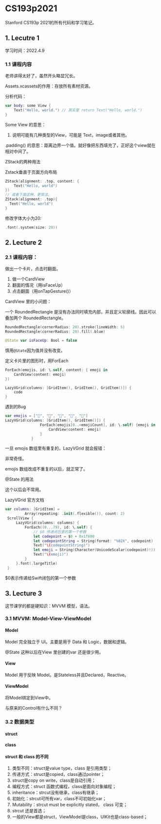 # CS193p2021

Stanford CS193p 2021的所有代码和学习笔记。

## 1. Lecutre 1 

学习时间：2022.4.9

### 1.1 课程内容

老师讲得太好了，虽然开头略显冗长。

Assets.xcassets的作用：存放所有素材资源。

分析代码：

```swift
var body: some View {
    Text("Hello, world.") // 其实是 return Text("Hello, world.")
}
```

Some View 的意思：

1. 说明可能有几种类型的View，可能是 Text，image或者其他。

.padding() 的意思：距离边界一个值。就好像把东西填充了，正好这个view就在相对中间了。

ZStack的两种用法

Zstack垂直于页面方向布局

```swift
ZStack(alignment: .top, content: {
    Text("Hello, world")
})
// 或者下面这种，更简洁。
ZStack(alignment: .top){
  Text("Hello, world")
}
```

修改字体大小为20: 

```swift
.font(.system(size: 20))
```

## 2. Lecture 2

### 2.1 课程内容：

做出一个卡片，点击时翻面。

1. 做一个CardView
2. 翻面的情况（用isFaceUp）
3. 点击翻面（用onTapGesture()）

CardView 里的小问题：

一个 RoundedRectangle 是没有办法同时填充内部，并且定义轮廓线。因此可以叠加两个 RoundedRectangle。

```swift
RoundedRectangle(cornerRadius: 20).stroke(lineWidth: 5)
RoundedRectangle(cornerRadius: 20).fill(.blue)
```

```swift
@State var isFaceUp: Bool = false
```

慎用`@State`因为值并没有改变。



定义卡片里的图形时，用ForEach

```swift
ForEach(emojis, id: \.self, content: { emoji in
    CardView(content: emoji)
})
```

```swift
LazyVGrid(columns: [GridItem(), GridItem(), GridItem()]) {
    code
}
```



遇到的Bug

```swift
var emojis = ["🦏", "🦏", "🦚", "🐶", "🐶"]
LazyVGrid(columns: [GridItem(), GridItem()]) {
                ForEach(emojis[0..<emojiCount], id: \.self) {emoji in
                    CardView(content: emoji)
                }
            }
```

一旦 emojis 数组里有重复的，LazyVGrid 就会报错：



非常奇怪。

emojis 数组改成不重复的以后，就正常了。



@State 的用法

这个以后会不常用。



LazyVGrid 官方文档

```swift
var columns: [GridItem] =
         Array(repeating: .init(.flexible()), count: 2)
 ScrollView {
     LazyVGrid(columns: columns) {
         ForEach((0...79), id: \.self) {
             // $0 传递闭包里的第一个参数
             let codepoint = $0 + 0x1f600
             let codepointString = String(format: "%02X", codepoint)
             Text("\(codepointString)")
             let emoji = String(Character(UnicodeScalar(codepoint)!))
             Text("\(emoji)")
         }
     }.font(.largeTitle)
 }
```

$0表示传递给Swift闭包的第一个参数

## 3. Lecture 3

这节课学的都是硬知识：MVVM 模型，语法。

### 3.1 MVVM: Model-View-ViewModel

#### Model

Model 完全独立于 UI。主要是用于 Data 和 Logic，数据和逻辑。

@State 这种以后在View 里创建的var 还是很少用。

#### View

Model 用于反映 Model。是Stateless并且Declared，Reactive。

#### ViewModel

将Model绑定到View中。

与原来的Control有什么不同？

### 3.2 数据类型

#### struct



#### class



#### struct 和 class 的不同

1. 类型不同：struct是value type，class 是引用类型；
2. 传递方式：struct是copied，class通过pointer；
3. struct是copy on write，class是自动引用；
4. 编程方式：struct 函数式编程，class是面向对象编程；
5. inheritance：strcut没有继承，class有继承；
6. 初始化：strcut可所有var，class不可初始化var；
7. Mutability：strcut must be explicitly stated， class 可变；
8. strcut 还是首选；
9. 一般的View都是struct，ViewModel是class，UIKit也是class-based；